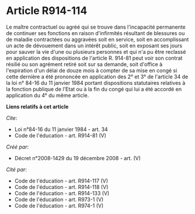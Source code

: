 # Article R914-114

Le maître contractuel ou agréé qui se trouve dans l'incapacité permanente de continuer ses fonctions en raison d'infirmités
résultant de blessures ou de maladie contractées ou aggravées soit en service, soit en accomplissant un acte de dévouement
dans un intérêt public, soit en exposant ses jours pour sauver la vie d'une ou plusieurs personnes et qui n'a pu être
reclassé en application des dispositions de l'article R. 914-81 peut voir son contrat résilié ou son agrément retiré soit sur
sa demande, soit d'office à l'expiration d'un délai de douze mois à compter de sa mise en congé si cette dernière a été
prononcée en application des 2° et 3° de l'article 34 de la loi n° 84-16 du 11 janvier 1984 portant dispositions statutaires
relatives à la fonction publique de l'Etat ou à la fin du congé qui lui a été accordé en application du 4° du même article.

**Liens relatifs à cet article**

_Cite_:

  - Loi n°84-16 du 11 janvier 1984 - art. 34
  - Code de l'éducation - art. R914-81 (V)

_Créé par_:

  - Décret n°2008-1429 du 19 décembre 2008 - art. (V)

_Cité par_:

  - Code de l'éducation - art. R914-117 (V)
  - Code de l'éducation - art. R914-118 (V)
  - Code de l'éducation - art. R914-133 (V)
  - Code de l'éducation - art. R973-1 (V)
  - Code de l'éducation - art. R974-1 (V)
